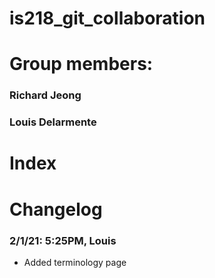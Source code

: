 # is218_git_collaboration  
# Group members:  
### Richard Jeong  
### Louis Delarmente  
# Index  
# Changelog  
### 2/1/21: 5:25PM, Louis  
- Added terminology page  
